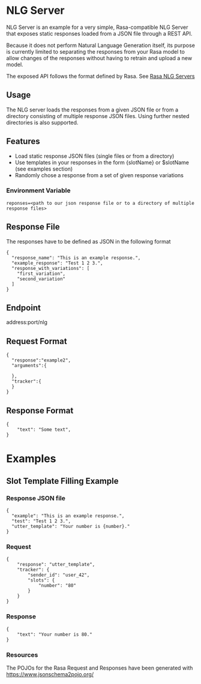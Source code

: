 # NLG Server

NLG Server is an example for a very simple, Rasa-compatible NLG Server that exposes static responses loaded from a JSON file through a REST API.

Because it does not perform Natural Language Generation itself, its purpose is currently limited to separating the
responses from your Rasa model to allow changes of the responses without having to retrain and upload a new model.

The exposed API follows the format defined by Rasa. See [Rasa NLG Servers](https://rasa.com/docs/rasa/nlg/)

## Usage
The NLG server loads the responses from a given JSON file or from a directory consisting of multiple response JSON files.
Using further nested directories is also supported.

## Features

- Load static response JSON files (single files or from a directory)
- Use templates in your responses in the form {slotName} or $slotName (see examples section)
- Randomly chose a response from a set of given response variations

### Environment Variable

```
reponses=<path to our json response file or to a directory of multiple response files>
```

## Response File
The responses have to be defined as JSON in the following format
```
{
  "response_name": "This is an example response.",
  "example_response": "Test 1 2 3.",
  "response_with_variations": [
    "first_variation", 
    "second_variation"
  ]
}
```

## Endpoint

address:port/nlg

## Request Format
```
{
  "response":"example2",
  "arguments":{
    
  },
  "tracker":{
  }
} 
```

## Response Format

```
{
    "text": "Some text",
}
```

# Examples

## Slot Template Filling Example

### Response JSON file

```
{
  "example": "This is an example response.",
  "test": "Test 1 2 3.",
  "utter_template": "Your number is {number}."
}
```

### Request

```
{
    "response": "utter_template",
    "tracker": {
        "sender_id": "user_42",
        "slots": {
            "number": "80"
        }
    }
}

```

### Response

```
{
    "text": "Your number is 80."
}
```

### Resources
The POJOs for the Rasa Request and Responses have been generated with https://www.jsonschema2pojo.org/

